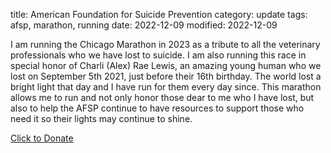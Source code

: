 title: American Foundation for Suicide Prevention
category: update
tags: afsp, marathon, running
date: 2022-12-09
modified: 2022-12-09

I am running the Chicago Marathon in 2023 as a tribute to all the veterinary professionals who we have lost to suicide. I am also running this race in special honor of Charli (Alex) Rae Lewis, an amazing young human who we lost on September 5th 2021, just before their 16th birthday.  The world lost a bright light that day and I have run for them every day since.   This marathon allows me to run and not only honor those dear to me who I have lost, but also to help the AFSP continue to have resources to support those who need it so their lights may continue to shine.

[Click to Donate](https://supporting.afsp.org/index.cfm?fuseaction=donorDrive.participant&participantID=2771889)
